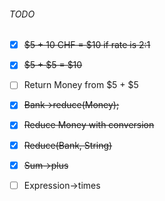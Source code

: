 ###### TODO
- [x] ~~$5 + 10 CHF = $10 if rate is 2:1~~
- [x] ~~$5 + $5 = $10~~
- [ ] Return Money from $5 + $5
- [x] ~~Bank-\>reduce(Money);~~
- [x] ~~Reduce Money with conversion~~
- [x] ~~Reduce(Bank, String)~~
- [x] ~~Sum-\>plus~~
- [ ] Expression-\>times

